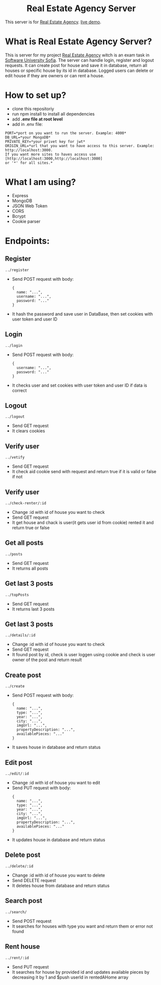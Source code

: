 <h1 align="center">Real Estate Agency Server</h1>

This server is for [Real Estate Agency](https://real-estate-agency-react.netlify.app). [live demo](https://real-estate-agency-server.onrender.com).

# What is Real Estate Agency Server?
This is server for my project [Real Estate Agency](https://real-estate-agency-react.netlify.app) witch is an exam task in [Software University Sofia](https://softuni.bg). The server can handle login, register and logout requests. It can create post for house and save it in database, return all houses or specific house by its id in database. Logged users can delete or edit house if they are owners or can rent a house.

# How to set up?
- clone this repositoriy
- run npm install to install all dependencies
- add **.env file at root level**
- add in .env file:
```
PORT=*port on you want to run the server. Example: 4000*
DB_URL=*your MongoDB*
PRIVATE_KEY=*your privet key for jwt*
ORIGIN_URL=*url that you want to have access to this server. Example: http://localhost:3000. 
If you want more sites to haves access use [http://localhost:3000,http://localhost:3000]
or '*' for all sites.*
```

# What I am using?
- Express
- MongoDB
- JSON Web Token
- CORS
- Bcrypt
- Cookie parser

# Endpoints:

## Register
`../register`
- Send POST request with body:
  ```
  {
    name: "...",
    username: "...",
    password: "..."
  }
  ```
- It hash the password and save user in DataBase, then set cookies with user token and user ID
## Login 
`../login`
- Send POST request with body:
  ```
  {
    username: "...",
    password: "..."
  }
  ```
- It checks user and set cookies with user token and user ID if data is correct
## Logout
`../logout`
- Send GET request
- It clears cookies
## Verify user
`../vetify`
- Send GET request
- It check aid cookie send with request and return true if it is valid or false if not
## Verify user
`../check-renter/:id`
- Change :id with id of house you want to check
- Send GET request
- It get house and chack is user(it gets user id from cookie) rented it and return true or false
  
## Get all posts
`../posts`
- Send GET request
- It returns all posts
## Get last 3 posts
`../topPosts`
- Send GET request
- It returns last 3 posts
## Get last 3 posts
`../details/:id`
- Change :id with id of house you want to check
- Send GET request
- It found post by id, check is user loggen using cookie and check is user owner of the post and return result
  
## Create post
`../create`
- Send POST request with body:
  ```
  {
    name: "...", 
    type: "...",
    year: "...", 
    city: "...",
    imgUrl: "...",
    propertyDescription: "...", 
    availablePieces: "..." 
  }
  ```
- It saves house in database and return status
## Edit post
`../edit/:id`
- Change :id with id of house you want to edit
- Send PUT request with body:
  ```
  {
    name: "...", 
    type: "...",
    year: "...", 
    city: "...",
    imgUrl: "...",
    propertyDescription: "...", 
    availablePieces: "..." 
  }
  ```
- It updates house in database and return status
## Delete post
`../delete/:id`
- Change :id with id of house you want to delete
- Send DELETE request
- It deletes house from database and return status
  
## Search post
`../search/`
- Send POST request
- It searches for houses with type you want and return them or error not found
## Rent house
`../rent/:id`
- Send PUT request
- It searches for house by provided id and updates available pieces by decreasing it by 1 and $push userId in rentedAHome array
